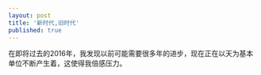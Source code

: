 ```yaml
---
layout: post
title: '新时代,旧时代'
published: true
---
```


在即将过去的2016年，我发现以前可能需要很多年的进步，现在正在以天为基本单位不断产生着，这使得我倍感压力。



